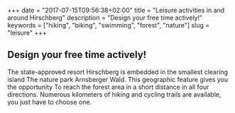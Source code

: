 +++
date = "2017-07-15T09:56:38+02:00"
title = "Leisure activities in and around Hirschberg"
description = "Design your free time actively!"
keywords = ["hiking", "biking", "swimming", "forest", "nature"]
slug = "leisure"
+++

## Design your free time actively!

The state-approved resort Hirschberg is embedded in the smallest clearing island
The nature park Arnsberger Wald. This geographic feature gives you the opportunity
To reach the forest area in a short distance in all four directions.
Numerous kilometers of hiking and cycling trails are available, you just have to choose one.